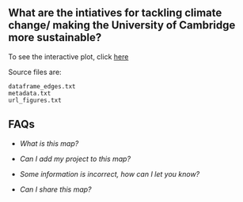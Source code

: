 ## What are the intiatives for tackling climate change/ making the University of Cambridge more sustainable?

<!--- ![graph of initiatives for sustainibility and climate action at the university of cambridge](figures/Cambridge_initiatives_climate_and_sustainability.png) --->

To see the interactive plot, click [here](https://lm687.github.io/sustainable_uni_of_cam/html_files.html)

Source files are:

```
dataframe_edges.txt 
metadata.txt
url_figures.txt
```


## FAQs
- *What is this map?*

- *Can I add my project to this map?*

- *Some information is incorrect, how can I let you know?*

- *Can I share this map?*
